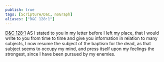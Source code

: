 ```yaml
---
publish: true
tags: [Scripture/DaC, noGraph]
aliases: ["D&C 128:1"]
---
```

[D&C 128:1](https://churchofjesuschrist.org/study/scriptures/dc-testament/dc/128?lang=eng&id=p1#p1) AS I stated to you in my letter before I left my place, that I would write to you from time to time and give you information in relation to many subjects, I now resume the subject of the baptism for the dead, as that subject seems to occupy my mind, and press itself upon my feelings the strongest, since I have been pursued by my enemies.
